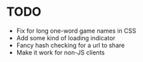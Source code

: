 TODO
====

* Fix for long one-word game names in CSS
* Add some kind of loading indicator
* Fancy hash checking for a url to share
* Make it work for non-JS clients
